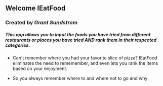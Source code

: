 ## Welcome IEatFood
### Created by _Grant Sundstrom_

##### This app allows you to input the foods you have tried from different restaurants or places you have tried *AND* rank them in their respected categories. 



- Can't remember where you had your favorite slice of pizza? IEatFood eliminates the need to rememember, and even lets you rank the items based on your enjoyment.

- So you always remember where to and where not to go and why









